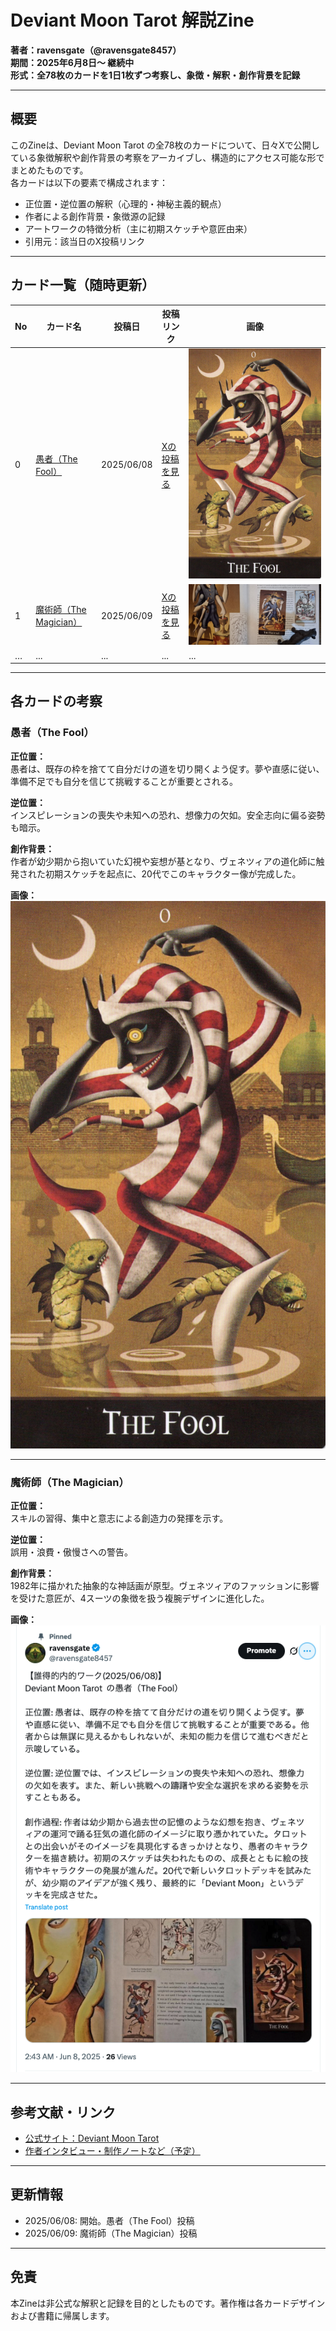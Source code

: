 # Deviant Moon Tarot 解説Zine

**著者：ravensgate（@ravensgate8457）**  
**期間：2025年6月8日〜 継続中**  
**形式：全78枚のカードを1日1枚ずつ考察し、象徴・解釈・創作背景を記録**

---

## 概要

このZineは、Deviant Moon Tarot の全78枚のカードについて、日々Xで公開している象徴解釈や創作背景の考察をアーカイブし、構造的にアクセス可能な形でまとめたものです。  
各カードは以下の要素で構成されます：

- 正位置・逆位置の解釈（心理的・神秘主義的観点）
- 作者による創作背景・象徴源の記録
- アートワークの特徴分析（主に初期スケッチや意匠由来）
- 引用元：該当日のX投稿リンク

---

## カード一覧（随時更新）

| No | カード名 | 投稿日 | 投稿リンク | 画像 |
|----|----------|--------|-------------|------|
| 0  | [愚者（The Fool）](#愚者the-fool) | 2025/06/08 | [Xの投稿を見る](0_Fool.png) | ![Fool](0_fool_card.jpg) |
| 1  | [魔術師（The Magician）](#魔術師the-magician) | 2025/06/09 | [Xの投稿を見る](1_magician.png) | ![Magician](1_magician.jpg) |
| …  | ...      | ...    | ...         | ...  |

---

## 各カードの考察

### 愚者（The Fool）

**正位置：**  
愚者は、既存の枠を捨てて自分だけの道を切り開くよう促す。夢や直感に従い、準備不足でも自分を信じて挑戦することが重要とされる。

**逆位置：**  
インスピレーションの喪失や未知への恐れ、想像力の欠如。安全志向に偏る姿勢も暗示。

**創作背景：**  
作者が幼少期から抱いていた幻視や妄想が基となり、ヴェネツィアの道化師に触発された初期スケッチを起点に、20代でこのキャラクター像が完成した。

**画像：**  
![The Fool](0_fool_card.jpg)

---

### 魔術師（The Magician）

**正位置：**  
スキルの習得、集中と意志による創造力の発揮を示す。

**逆位置：**  
誤用・浪費・傲慢さへの警告。

**創作背景：**  
1982年に描かれた抽象的な神話画が原型。ヴェネツィアのファッションに影響を受けた意匠が、4スーツの象徴を扱う複腕デザインに進化した。

**画像：**  
![The Magician](1_Magician.png)

---

## 参考文献・リンク

- [公式サイト：Deviant Moon Tarot](https://www.deviantmoon.com)
- [作者インタビュー・制作ノートなど（予定）](./notes/...)

---

## 更新情報

- 2025/06/08: 開始。愚者（The Fool）投稿
- 2025/06/09: 魔術師（The Magician）投稿

---

## 免責

本Zineは非公式な解釈と記録を目的としたものです。著作権は各カードデザインおよび書籍に帰属します。

